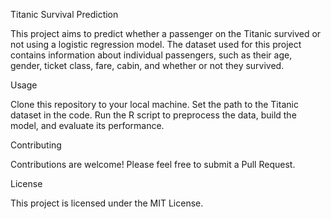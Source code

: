 Titanic Survival Prediction

This project aims to predict whether a passenger on the Titanic survived or not using a logistic regression model. The dataset used for this project contains information about individual passengers, such as their age, gender, ticket class, fare, cabin, and whether or not they survived.

Usage

Clone this repository to your local machine.
Set the path to the Titanic dataset in the code.
Run the R script to preprocess the data, build the model, and evaluate its performance.

Contributing

Contributions are welcome! Please feel free to submit a Pull Request.

License

This project is licensed under the MIT License.
